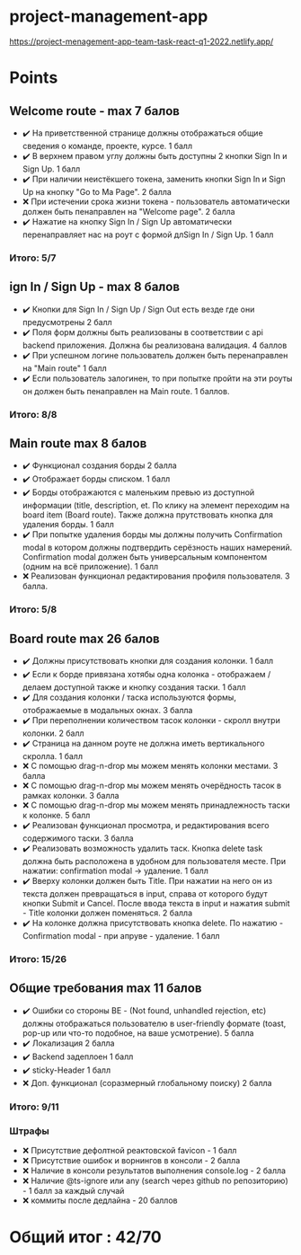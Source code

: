 # project-management-app
https://project-menagement-app-team-task-react-q1-2022.netlify.app/

# Points

## Welcome route - max 7 балов
- ✔️ На приветственной странице должны отображаться общие сведения о команде, проекте, курсе. 1 балл
- ✔️ В верхнем правом углу должны быть доступны 2 кнопки Sign In и Sign Up. 1 балл
- ✔️ При наличии неистёкшего токена, заменить кнопки Sign In и Sign Up на кнопку "Go to Ma Page". 2 балла
- ❌ При истечении срока жизни токена - пользователь автоматически должен быть пенаправлен на "Welcome page". 2 балла
- ✔️ Нажатие на кнопку Sign In / Sign Up автоматически перенаправляет нас на роут с формой длSign In / Sign Up. 1 балл
### Итого: 5/7
## ign In / Sign Up - max 8 балов
- ✔️  Кнопки для Sign In / Sign Up / Sign Out есть везде где они предусмотрены 2 балл
- ✔️ Поля форм должны быть реализованы в соответствии с api backend приложения. Должна бы реализована валидация. 4 баллов
- ✔️ При успешном логине пользователь должен быть перенаправлен на "Main route" 1 балл
- ✔️ Если пользователь залогинен, то при попытке пройти на эти роуты он должен быть пенаправлен на Main route. 1 баллов.
### Итого: 8/8
 ## Main route max 8 балов
- ✔️ Функционал создания борды 2 балла
- ✔️ Отображает борды списком. 1 балл
- ✔️ Борды отображаются с маленьким превью из доступной информации (title, description, et. По клику на элемент переходим на board item (Board route). Также должна прутствовать кнопка для удаления борды. 1 балл
- ✔️ При попытке удаления борды мы должны получить Confirmation modal в котором должны подтвердить серёзность наших намерений. Confirmation modal должен быть универсальным компонентом (одним на всё приложение). 1 балл
- ❌ Реализован функционал редактирования профиля пользователя. 3 балла.
### Итого: 5/8
## Board route max 26 балов
- ✔️ Должны присутствовать кнопки для создания колонки. 1 балл
- ✔️ Если к борде привязана хотябы одна колонка - отображаем / делаем доступной также и кнопку создания таски. 1 балл
- ✔️ Для создания колонки / таска используются формы, отображаемые в модальных окнах. 3 балла
- ✔️ При переполнении количеством тасок колонки - скролл внутри колонки. 2 балл
- ✔️ Страница на данном роуте не должна иметь вертикального скролла. 1 балл
- ❌ С помощью drag-n-drop мы можем менять колонки местами. 3 балла
- ❌ С помощью drag-n-drop мы можем менять очерёдность тасок в рамках колонки. 3 балла
- ❌ С помощью drag-n-drop мы можем менять принадлежность таски к колонке. 5 балл
- ✔️ Реализован функционал просмотра, и редактирования всего содержимого таски. 3 балла
- ✔️ Реализовать возможность удалить таск. Кнопка delete task должна быть расположена в удобном для пользователя месте.
При нажатии: confirmation modal -> удаление. 1 балл
- ✔️ Вверху колонки должен быть Title. При нажатии на него он из текста должен превращаться в input, справа от которого  будут кнопки Submit и Cancel. После ввода текста в input и нажатия submit - Title колонки должен поменяться. 2 балла
- ✔️ На колонке должна присутствовать кнопка delete. По нажатию - Confirmation modal - при апруве - удаление. 1 балл
### Итого: 15/26
## Общие требования max 11 балов
 - ✔️ Ошибки со стороны BE - (Not found, unhandled rejection, etc) должны отображаться пользователю в user-friendly формате (toast, pop-up или что-то подобное, на ваше усмотрение). 5 балла
 - ✔️ Локализация 2 балла
 - ✔️ Backend задеплоен 1 балл
 - ✔️ sticky-Header 1 балл
 - ❌ Доп. функционал (соразмерный глобальному поиску) 2 балла
 ### Итого: 9/11
 ### Штрафы
 - ❌ Присутствие дефолтной реактовской favicon - 1 балл
 - ❌ Присутствие ошибок и ворнингов в консоли - 2 балла
 - ❌ Наличие в консоли результатов выполнения console.log - 2 балла
 - ❌ Наличие @ts-ignore или any (search через github по репозиторию) - 1 балл за каждый случай
 - ❌ коммиты после дедлайна - 20 баллов
 # Общий итог : 42/70

